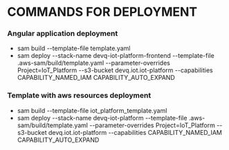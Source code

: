 # COMMANDS FOR DEPLOYMENT

### Angular application deployment

- sam build --template-file template.yaml
- sam deploy --stack-name devq-iot-platform-frontend --template-file .aws-sam/build/template.yaml  --parameter-overrides Project=IoT_Platform --s3-bucket devq.iot.iot-platform  --capabilities CAPABILITY_NAMED_IAM CAPABILITY_AUTO_EXPAND

### Template with aws resources deployment

- sam build --template-file iot_platform_template.yaml
- sam deploy --stack-name devq-iot-platform --template-file .aws-sam/build/template.yaml --parameter-overrides Project=IoT_Platform  --s3-bucket devq.iot.iot-platform  --capabilities CAPABILITY_NAMED_IAM CAPABILITY_AUTO_EXPAND
